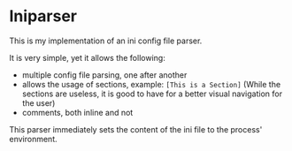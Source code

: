 
# Iniparser

This is my implementation of an ini config file parser.

It is very simple, yet it allows the following:

- multiple config file parsing, one after another
- allows the usage of sections, example: `[This is a Section]` (While the sections are useless, it is good to have for a better visual navigation for the user)
- comments, both inline and not

This parser immediately sets the content of the ini file to the process' environment.
